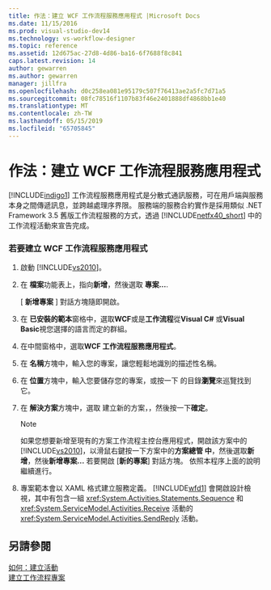```yaml
---
title: 作法：建立 WCF 工作流程服務應用程式 |Microsoft Docs
ms.date: 11/15/2016
ms.prod: visual-studio-dev14
ms.technology: vs-workflow-designer
ms.topic: reference
ms.assetid: 12d675ac-27d8-4d86-ba16-6f7688f8c841
caps.latest.revision: 14
author: gewarren
ms.author: gewarren
manager: jillfra
ms.openlocfilehash: d0c258ea081e95179c507f76413ae2a5fc7d71a5
ms.sourcegitcommit: 08fc78516f1107b83f46e2401888df4868bb1e40
ms.translationtype: MT
ms.contentlocale: zh-TW
ms.lasthandoff: 05/15/2019
ms.locfileid: "65705845"
---
```

# <a name="how-to-create-a-wcf-workflow-service-application"></a>作法：建立 WCF 工作流程服務應用程式
[!INCLUDE[indigo1](../includes/indigo1-md.md)] 工作流程服務應用程式是分散式通訊服務，可在用戶端與服務本身之間傳遞訊息，並跨越處理序界限。 服務端的服務合約實作是採用類似 .NET Framework 3.5 舊版工作流程服務的方式，透過 [!INCLUDE[netfx40_short](../includes/netfx40-short-md.md)] 中的工作流程活動來宣告完成。  
  
### <a name="to-create-a-wcf-workflow-service-application"></a>若要建立 WCF 工作流程服務應用程式  
  
1. 啟動 [!INCLUDE[vs2010](../includes/vs2010-md.md)]。  
  
2. 在 **檔案**功能表上，指向**新增**，然後選取 **專案...**.  
  
     [ **新增專案** ] 對話方塊隨即開啟。  
  
3. 在 **已安裝的範本**窗格中，選取**WCF**或是**工作流程**從**Visual C#** 或**Visual Basic**視您選擇的語言而定的群組。  
  
4. 在中間窗格中，選取**WCF 工作流程服務應用程式**。  
  
5. 在 **名稱**方塊中，輸入您的專案，讓您輕鬆地識別的描述性名稱。  
  
6. 在 **位置**方塊中，輸入您要儲存您的專案，或按一下 的目錄**瀏覽**來巡覽找到它。  
  
7. 在 **解決方案**方塊中，選取 建立新的方案，，然後按一下**確定**。  
  
    > [!NOTE]
    > 如果您想要新增至現有的方案工作流程主控台應用程式，開啟該方案中的[!INCLUDE[vs2010](../includes/vs2010-md.md)]，以滑鼠右鍵按一下方案中的**方案總管 中**，然後選取**新增**，然後**新增專案...** 若要開啟 [**新的專案**] 對話方塊。 依照本程序上面的說明繼續進行。  
  
8. 專案範本會以 XAML 格式建立服務定義。 [!INCLUDE[wfd1](../includes/wfd1-md.md)] 會開啟設計檢視，其中有包含一組 <xref:System.Activities.Statements.Sequence> 和 <xref:System.ServiceModel.Activities.Receive> 活動的 <xref:System.ServiceModel.Activities.SendReply> 活動。  
  
## <a name="see-also"></a>另請參閱  
 [如何：建立活動](https://msdn.microsoft.com/library/c09b1e99-21b5-4d96-9c04-ec31db3f4436)   
 [建立工作流程專案](../workflow-designer/creating-a-workflow-project.md)